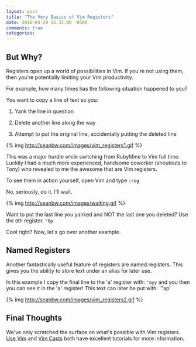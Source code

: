```yaml
---
layout: post
title: "The Very Basics of Vim Registers"
date: 2016-04-29 15:33:00 -0500
comments: true
categories: 
---
```


## But Why?

Registers open up a world of possibilities in Vim. If you're not using them, then you're potentially limiting your Vim productivity.

For example, how many times has the following situation happened to you?

You want to copy a line of text so you:

1. Yank the line in question

2. Delete another line along the way

3. Attempt to put the original line, accidentally putting the deleted line

{% img http://seanbw.com/images/vim_registers1.gif %}

This was a major hurdle while switching from RubyMine to Vim full time. Luckily I had a much more experienced, handsome coworker (shoutouts to Tony) who revealed to me the awesome that are Vim registers.

To see them in action yourself, open Vim and type `:reg`

No, seriously, do it. I'll wait.

{% img http://seanbw.com/images/waiting.gif %}

Want to put the last line you yanked and NOT the last one you deleted?
Use the `0`th register.
`"0p`

Cool right? Now, let's go over another example.

## Named Registers
Another fantastically useful feature of registers are named registers. This gives you the ability to store text under an alias for later use.

In this example I copy the final line to the 'a' register with:
`"ayy`
and you then you can see it in the 'a' register!
This text can later be put with:
`"ap'

{% img http://seanbw.com/images/vim_registers2.gif %}

## Final Thoughts
We've only scratched the surface on what's possible with Vim registers. [Use Vim](http://usevim.com/2012/04/13/registers/) and [Vim Casts](http://vimcasts.org/episodes/meet-the-yank-register/) both have excellent tutorials for more information.



